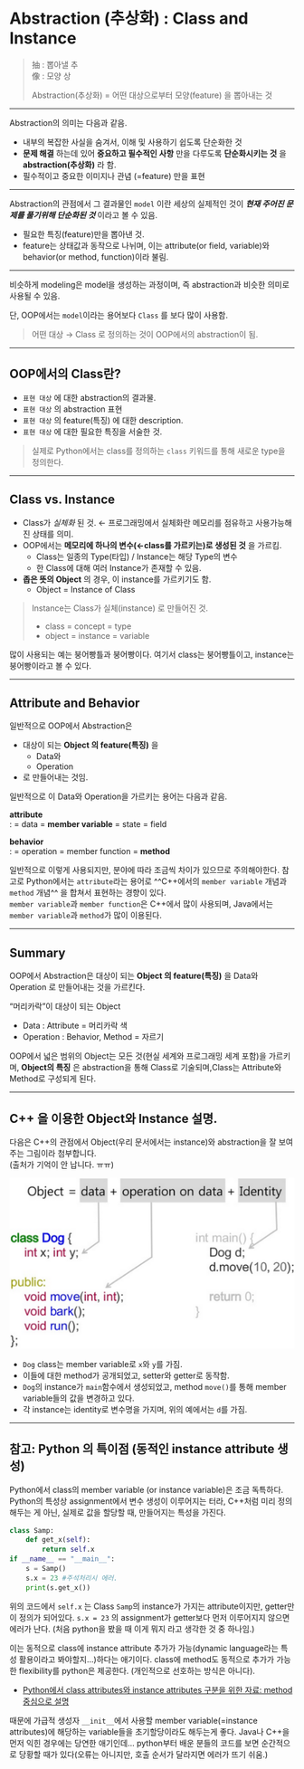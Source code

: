 # Abstraction (추상화) : Class and Instance

> 抽 : 뽑아낼 추  
> 像 : 모양 상  
>  
> Abstraction(추상화) = 어떤 대상으로부터 모양(feature) 을 뽑아내는 것

---

Abstraction의 의미는 다음과 같음.

- 내부의 복잡한 사실을 숨겨서, 이해 및 사용하기 쉽도록 단순화한 것
- **문제 해결** 하는데 있어 **중요하고 필수적인 사항** 만을 다루도록 **단순화시키는 것** 을 **abstraction(추상화)** 라 함.
- 필수적이고 중요한 이미지나 관념 (=feature) 만을 표현

---

Abstraction의 관점에서 그 결과물인 `model` 이란 세상의 실제적인 것이 ***현재 주어진 문제를 풀기위해 단순화된 것*** 이라고 볼 수 있음.

- 필요한 특징(feature)만을 뽑아낸 것.
- feature는 상태값과 동작으로 나뉘며, 이는 attribute(or field, variable)와 behavior(or method, function)이라 불림.

---

비슷하게 modeling은 model을 생성하는 과정이며, 즉 abstraction과 비슷한 의미로 사용될 수 있음.

단, OOP에서는 `model`이라는 용어보다 `Class` 를 보다 많이 사용함.

> 어떤 대상 → Class 로 정의하는 것이 OOP에서의 abstraction이 됨.

---

## OOP에서의 Class란?

- `표현 대상` 에 대한 abstraction의 결과물.
- `표현 대상` 의 abstraction 표현
- `표현 대상` 의 feature(특징) 에 대한 description.
- `표현 대상` 에 대한 필요한 특징을 서술한 것.

> 실제로 Python에서는 class를 정의하는 `class` 키워드를 통해 새로운 type을 정의한다.

---

## Class vs. Instance

- Class가 *실체화* 된 것. ← 프로그래밍에서 실체화란 메모리를 점유하고 사용가능해진 상태를 의미.
- OOP에서는 **메모리에 하나의 변수(←class를 가르키는)로 생성된 것** 을 가르킴.
    - Class는 일종의 Type(타입) / Instance는 해당 Type의 변수
    - 한 Class에 대해 여러 Instance가 존재할 수 있음.
- **좁은 뜻의 Object** 의 경우, 이 instance를 가르키기도 함.
    - Object = Instance of Class

> Instance는 Class가 실체(instance) 로 만들어진 것.  
>
> * class = concept = type
> * object = instance = variable

많이 사용되는 예는 붕어빵틀과 붕어빵이다. 여기서 class는 붕어빵틀이고, instance는 붕어빵이라고 볼 수 있다.

---

## Attribute and Behavior

일반적으로 OOP에서 Abstraction은

* 대상이 되는 **Object 의 feature(특징)** 을
    * Data와 
    * Operation 
* 로 만들어내는 것임.

일반적으로 이 Data와 Operation을 가르키는 용어는 다음과 같음.

**attribute**  
: = data = **member variable** = state = field

**behavior**  
: = operation = member function = **method**

일반적으로 이렇게 사용되지만, 분야에 따라 조금씩 차이가 있으므로 주의해야한다. 참고로 Python에서는 `attribute`라는 용어로 ^^C++에서의 `member variable` 개념과 `method` 개념^^ 을 합쳐서 표현하는 경향이 있다.  
`member variable`과 `member function`은 C++에서 많이 사용되며, Java에서는 `member variable`과 `method`가 많이 이용된다.

---

## Summary

OOP에서 Abstraction은 대상이 되는 **Object 의 feature(특징)** 을 Data와 Operation 로 만들어내는 것을 가르킨다.

“머리카락”이 대상이 되는 Object

* Data : Attribute = 머리카락 색
* Operation : Behavior, Method = 자르기

OOP에서 넓은 범위의 Object는 모든 것(현실 세계와 프로그래밍 세계 포함)을 가르키며, **Object의 특징** 은 abstraction을 통해 Class로 기술되며,Class는 Attribute와 Method로 구성되게 된다.

---

## C++ 을 이용한 Object와 Instance 설명.

다음은 C++의 관점에서 Object(우리 문서에서는 instance)와 abstraction을 잘 보여주는 그림이라 첨부합니다.  
(출처가 기억이 안 납니다. ㅠㅠ)

![](../img/oop_cpp.png)

* `Dog` class는 member variable로 `x`와 `y`를 가짐.
* 이들에 대한 method가 공개되었고, setter와 getter로 동작함.
* `Dog`의 instance가 `main`함수에서 생성되었고, method `move()`를 통해 member variable들의 값을 변경하고 있다.
* 각 instance는 identity로 변수명을 가지며, 위의 예에서는 `d`를 가짐.

---

## 참고: Python 의 특이점 (동적인 instance attribute 생성)

Python에서 class의 member variable (or instance variable)은 조금 독특하다.  
Python의 특성상 assignment에서 변수 생성이 이루어지는 터라, C++처럼 미리 정의해두는 게 아닌, 실제로 값을 할당할 때, 만들어지는 특성을 가진다. 

```python
class Samp:
    def get_x(self):
        return self.x
if __name__ == "__main__":
    s = Samp()
    s.x = 23 #주석처리시 에러.
    print(s.get_x())
```

위의 코드에서 `self.x` 는 Class `Samp`의 instance가 가지는 attribute이지만, getter만이 정의가 되어있다. `s.x = 23` 의 assignment가 getter보다 먼저 이루어지지 않으면 에러가 난다. (처음 python을 봤을 때 이게 뭐지 라고 생각한 것 중 하나임.)  

이는 동적으로 class에 instance attribute 추가가 가능(dynamic language라는 특성 활용이라고 봐야할지...)하다는 애기이다. class에 method도 동적으로 추가가 가능한 flexibility를 python은 제공한다. (개인적으로 선호하는 방식은 아니다). 

* [Python에서 class attributes와 instance attributes 구분을 위한 자료: method 중심으로 설명](https://ds31x.tistory.com/66)

때문에 가급적 생성자 `__init__`에서 사용할 member variable(=instance attributes)에 해당하는 variable들을 초기할당이라도 해두는게 좋다. Java나 C++을 먼저 익힌 경우에는 당연한 애기인데... python부터 배운 분들의 코드를 보면 순간적으로 당황할 때가 있다(오류는 아니지만, 호출 순서가 달라지면 에러가 뜨기 쉬움.)